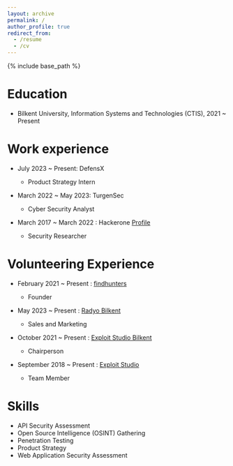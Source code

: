 ```yaml
---
layout: archive
permalink: /
author_profile: true
redirect_from:
  - /resume
  - /cv
---
```


{% include base_path %}

Education
======
* Bilkent University, Information Systems and Technologies (CTIS), 2021 ~ Present 



Work experience
======

* July 2023 ~ Present: DefensX
  - Product Strategy Intern

* March 2022 ~ May 2023: TurgenSec
  - Cyber Security Analyst

* March 2017 ~ March 2022 : Hackerone [Profile](https://hackerone.com/samet)
  - Security Researcher



Volunteering Experience
======
* February 2021 ~ Present :  [findhunters](https://findhunters.com/)
  - Founder

* May 2023 ~ Present :  [Radyo Bilkent](https://www.radyobilkent.com/)
  - Sales and Marketing

* October 2021 ~ Present :  [Exploit Studio Bilkent](https://bais.bilkent.edu.tr/student-clubs-management/club/BLGGT/detail)
  - Chairperson

* September 2018 ~ Present :  [Exploit Studio](http://exploit.studio/)
  - Team Member


Skills
======
* API Security Assessment
* Open Source Intelligence (OSINT) Gathering
* Penetration Testing
* Product Strategy
* Web Application Security Assessment


